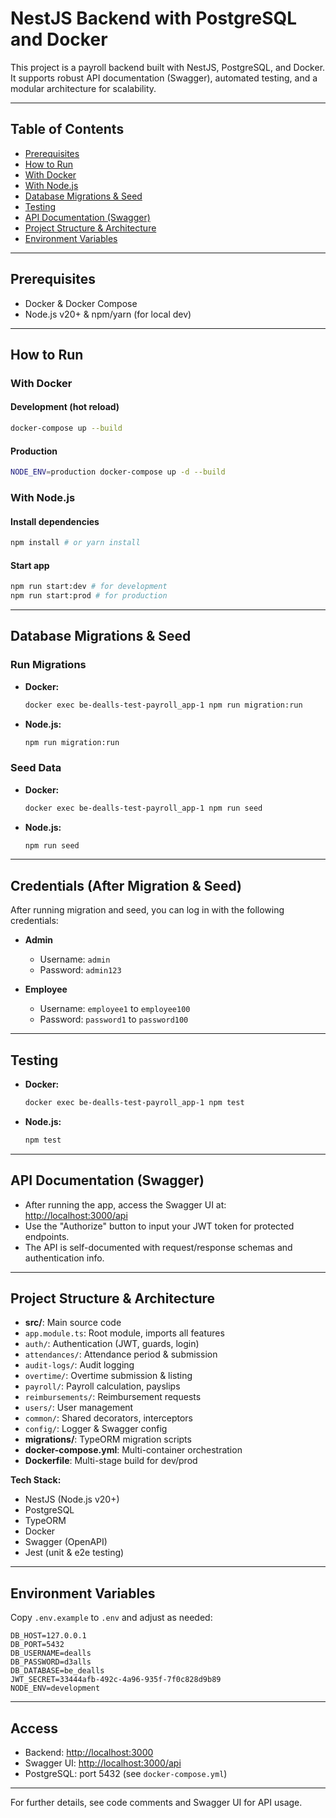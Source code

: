 # NestJS Backend with PostgreSQL and Docker

This project is a payroll backend built with NestJS, PostgreSQL, and Docker. It supports robust API documentation (Swagger), automated testing, and a modular architecture for scalability.

---

## Table of Contents
- [Prerequisites](#prerequisites)
- [How to Run](#how-to-run)
 - [With Docker](#with-docker)
 - [With Node.js](#with-nodejs)
- [Database Migrations & Seed](#database-migrations--seed)
- [Testing](#testing)
- [API Documentation (Swagger)](#api-documentation-swagger)
- [Project Structure & Architecture](#project-structure--architecture)
- [Environment Variables](#environment-variables)

---

## Prerequisites
- Docker & Docker Compose
- Node.js v20+ & npm/yarn (for local dev)

---

## How to Run

### With Docker
#### Development (hot reload)
```bash
docker-compose up --build
```
#### Production
```bash
NODE_ENV=production docker-compose up -d --build
```

### With Node.js
#### Install dependencies
```bash
npm install # or yarn install
```
#### Start app
```bash
npm run start:dev # for development
npm run start:prod # for production
```

---

## Database Migrations & Seed

### Run Migrations
- **Docker:**
  ```bash
  docker exec be-dealls-test-payroll_app-1 npm run migration:run
  ```
- **Node.js:**
  ```bash
  npm run migration:run
  ```

### Seed Data
- **Docker:**
  ```bash
  docker exec be-dealls-test-payroll_app-1 npm run seed
  ```
- **Node.js:**
  ```bash
  npm run seed
  ```

---

## Credentials (After Migration & Seed)
After running migration and seed, you can log in with the following credentials:

- **Admin**
  - Username: `admin`
  - Password: `admin123`

- **Employee**
  - Username: `employee1` to `employee100`
  - Password: `password1` to `password100`

---

## Testing
- **Docker:**
  ```bash
  docker exec be-dealls-test-payroll_app-1 npm test
  ```
- **Node.js:**
  ```bash
  npm test
  ```

---

## API Documentation (Swagger)
- After running the app, access the Swagger UI at: [http://localhost:3000/api](http://localhost:3000/api)
- Use the "Authorize" button to input your JWT token for protected endpoints.
- The API is self-documented with request/response schemas and authentication info.

---

## Project Structure & Architecture

- **src/**: Main source code
 - `app.module.ts`: Root module, imports all features
 - `auth/`: Authentication (JWT, guards, login)
 - `attendances/`: Attendance period & submission
 - `audit-logs/`: Audit logging
 - `overtime/`: Overtime submission & listing
 - `payroll/`: Payroll calculation, payslips
 - `reimbursements/`: Reimbursement requests
 - `users/`: User management
 - `common/`: Shared decorators, interceptors
 - `config/`: Logger & Swagger config
- **migrations/**: TypeORM migration scripts
- **docker-compose.yml**: Multi-container orchestration
- **Dockerfile**: Multi-stage build for dev/prod

**Tech Stack:**
- NestJS (Node.js v20+)
- PostgreSQL
- TypeORM
- Docker
- Swagger (OpenAPI)
- Jest (unit & e2e testing)

---

## Environment Variables
Copy `.env.example` to `.env` and adjust as needed:
```dotenv
DB_HOST=127.0.0.1
DB_PORT=5432
DB_USERNAME=dealls
DB_PASSWORD=d3alls
DB_DATABASE=be_dealls
JWT_SECRET=33444afb-492c-4a96-935f-7f0c828d9b89
NODE_ENV=development
```

---

## Access
- Backend: [http://localhost:3000](http://localhost:3000)
- Swagger UI: [http://localhost:3000/api](http://localhost:3000/api)
- PostgreSQL: port 5432 (see `docker-compose.yml`)

---

For further details, see code comments and Swagger UI for API usage.